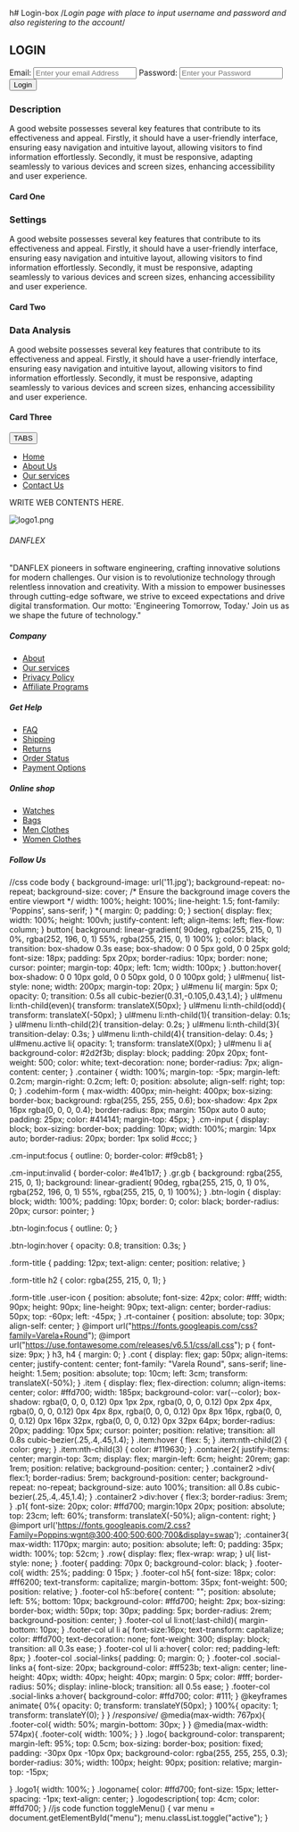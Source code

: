 h# Login-box
/*Login page with place to input username and password and also registering to the account*/
<!DOCTYPE html>
<html lang="en">
<head>
  <meta charset="UTF-8">
  <meta http-equiv="X-UA-Compatible" content="IE=edge">
  <meta name="viewport" content="width=device-width, initial-scale=1">
  <title>DanFlex</title>
    <link rel="stylesheet" href="2.css">
    <link rel="stylesheet" href="https://cdnjs.cloudflare.com/ajax/libs/font-awesome/6.5.2/css/all.min.css" integrity="sha512-SnH5WK+bZxgPHs44uWIX+LLJAJ9/2PkPKZ5QiAj6Ta86w+fsb2TkcmfRyVX3pBnMFcV7oQPJkl9QevSCWr3W6A==" crossorigin="anonymous" referrerpolicy="no-referrer" />
    <script src="2.js"></script>
</head>
<body>
 <div class="container">
  <section>
    <div class="rt-container">
      <div class="col-rt">
        <div class="script-content">
          <form class="codehim-form">
            <div class="form-title">
              <div class="user-icon gr gb">
                <i class="fa fa-user"></i> 
              </div>  
              <h2>LOGIN</h2>
            </div>
            <label for="email"><i class="fa fa-envelope"></i> Email:</label>
            <input type="email" id="email" class="cm-input" placeholder="Enter your email Address">
            <label for="pass"><i class="fa fa-lock"></i> Password:</label> <!-- Corrected closing tag -->
            <input id="pass" type="password" class="cm-input" placeholder="Enter your Password">
            <button type="submit" class="btn-login gr gb">Login</button>
          </form> 
        </div>
      </div> 
    </div>
  </section>
</div>
  <div class="cont">
  <section>
    <div class="item">
      <div class="layer">
        <h3>Description</h3>
        <p>
          A good website possesses several key features that contribute to its effectiveness and appeal. Firstly, it should have a user-friendly interface, ensuring easy navigation and intuitive layout, allowing visitors to find information effortlessly. Secondly, it must be responsive, adapting seamlessly to various devices and screen sizes, enhancing accessibility and user experience.
        </p>
        <span><i class="fas fa-lightbulb"></i></span>
      </div>
      <h4>Card One</h4>
    </div>
    <div class="item">
      <div class="layer">
        <h3>Settings</h3>
        <p>
          A good website possesses several key features that contribute to its effectiveness and appeal. Firstly, it should have a user-friendly interface, ensuring easy navigation and intuitive layout, allowing visitors to find information effortlessly. Secondly, it must be responsive, adapting seamlessly to various devices and screen sizes, enhancing accessibility and user experience.
        </p>
        <span><i class="fas fa-cogs"></i></span>
      </div>
      <h4>Card Two</h4>
    </div>
    <div class="item">
      <div class="layer">
        <h3>Data Analysis</h3>
        <p>
          A good website possesses several key features that contribute to its effectiveness and appeal. Firstly, it should have a user-friendly interface, ensuring easy navigation and intuitive layout, allowing visitors to find information effortlessly. Secondly, it must be responsive, adapting seamlessly to various devices and screen sizes, enhancing accessibility and user experience.
        </p>
        <span><i class="fas fa-arrow-up-right"></i></span>
      </div>
      <h4>Card Three</h4>
    </div>
  </section>
</div>
   <div>
  <section>
     <div class="container">
     <button onclick="toggleMenu()">TABS</button>
     <ul id="menu">
        <li><a href="">Home</a></li>
        <li><a href="">About Us</a></li>
        <li><a href="">Our services</a></li>
        <li><a href="">Contact Us</a></li>
     </ul>
     <section>
     <div class="container2">
      <div style="background-image:url('1.jpg');"></div>
      <div style="background-image:url('2.jpg');"></div>
      <div style="background-image:url('3.jpg');"></div>
      <div style="background-image:url('4.jpg');"></div>
      <div style="background-image:url('5.jpg');"></div>
      <div style="background-image:url('6.jpg');"></div>
      <div style="background-image:url('7.jpg');"></div>
  </div>
  </section>
   </div>
     <div class="image3">
        <p class="p1">
          WRITE WEB CONTENTS HERE.
        </p>
     </div>
     <div class="logo">
        <img src="logo1.png" alt="logo1.png" class="logo1">
        <h6 class="logoname">DANFLEX</h6>
        <p class="logodescription">"DANFLEX pioneers in software engineering, crafting innovative solutions for modern challenges. 
        Our vision is to revolutionize technology through relentless innovation and creativity. 
        With a mission to empower businesses through cutting-edge software, we strive to exceed expectations and drive digital transformation.
        Our motto: 'Engineering Tomorrow, Today.' 
        Join us as we shape the future of technology."</p>
     </div>
     <footer class="footer">
        <div class="container3">
           <div class="row">
             <div class="footer-col">
                 <h5>Company</h5>
                 <ul>
                    <li><a href="#">About</a></li>
                    <li><a href="#">Our services</a></li>
                    <li><a href="#">Privacy Policy</a></li>
                    <li><a href="#">Affiliate Programs</a></li>
                 </ul>
              </div>
               <div class="footer-col">
                 <h5>Get Help</h5>
                 <ul>
                    <li><a href="#">FAQ</a></li>
                    <li><a href="#">Shipping</a></li>
                    <li><a href="#">Returns</a></li>
                    <li><a href="#">Order Status</a></li>
                    <li><a href="#">Payment Options</a></li>
                 </ul>
              </div>
               <div class="footer-col">
                 <h5>Online shop</h5>
                 <ul>
                    <li><a href="#">Watches</a></li>
                    <li><a href="#">Bags</a></li>
                    <li><a href="#">Men Clothes</a></li>
                    <li><a href="#">Women Clothes</a></li>
                 </ul>
              </div>
               <div class="footer-col">
                 <h5>Follow Us</h5>
                 <div class="social-links">
                    <a href="#"><i class="fab fa-facebook"></i></a>
                    <a href="#"><i class="fab fa-twitter"></i></a>
                    <a href="#"><i class="fab fa-instagram"></i></a>
                    <a href="#"><i class="fab fa-youtube"></i></a>
                 </div>
              </div>
           </div>
           </div>
           </div>
           </div>
           </div>
        </div>
     </footer>
</body>
</html>
//css code 
body {
   background-image: url('11.jpg');
   background-repeat: no-repeat;
   background-size: cover; /* Ensure the background image covers the entire viewport */
   width: 100%;
   height: 100%;
   line-height: 1.5;
   font-family: 'Poppins', sans-serif;
}
*{
   margin: 0;
   padding: 0;
}
section{
   display: flex;
   width: 100%;
   height: 100vh;
   justify-content: left;
   align-items: left;
   flex-flow: column;
}
button{
   background: linear-gradient(
    90deg,
    rgba(255, 215, 0, 1) 0%,
    rgba(252, 196, 0, 1) 55%,
    rgba(255, 215, 0, 1) 100%
);
   color: black;
   transition: box-shadow 0.3s ease;
   box-shadow: 0 0 5px gold, 0 0 25px gold;
   font-size: 18px;
   padding: 5px 20px;
   border-radius: 10px;
   border: none;
   cursor: pointer;
   margin-top: 40px;
   left: 1cm;
   width: 100px;
}
.button:hover{
    box-shadow: 0 0 10px gold, 0 0 50px gold, 0 0 100px gold;
}
ul#menu{
   list-style: none;
   width: 200px;
   margin-top: 20px;
}
ul#menu li{
   margin: 5px 0;
   opacity: 0;
   transition: 0.5s all cubic-bezier(0.31,-0.105,0.43,1.4);
}
ul#menu li:nth-child(even){
   transform: translateX(50px);
}
ul#menu li:nth-child(odd){
   transform: translateX(-50px);
}
ul#menu li:nth-child(1){
   transition-delay: 0.1s;
}
ul#menu li:nth-child(2){
   transition-delay: 0.2s;
}
ul#menu li:nth-child(3){
   transition-delay: 0.3s;
}
ul#menu li:nth-child(4){
   transition-delay: 0.4s;
}
ul#menu.active li{
   opacity: 1;
   transform: translateX(0px);
}
ul#menu li a{
   background-color: #2d2f3b;
   display: block;
   padding: 20px 20px;
   font-weight: 500;
   color: white;
   text-decoration: none;
   border-radius: 7px;
   align-content: center;
}
.container {
  width: 100%;
  margin-top: -5px;
  margin-left: 0.2cm;
  margin-right: 0.2cm;
  left: 0;
  position: absolute;
  align-self: right;
  top: 0;
}
.codehim-form {
  max-width: 400px;
  min-height: 400px;
  box-sizing: border-box;
  background: rgba(255, 255, 255, 0.6);
  box-shadow: 4px 2px 16px rgba(0, 0, 0, 0.4);
  border-radius: 8px;
  margin: 150px auto 0 auto;
  padding: 25px;
  color: #414141;
  margin-top: 45px;
}
.cm-input {
  display: block;
  box-sizing: border-box;
  padding: 10px;
  width: 100%;
  margin: 14px auto;
  border-radius: 20px;
  border: 1px solid #ccc;
}

.cm-input:focus {
  outline: 0;
  border-color: #f9cb81;
}

.cm-input:invalid {
  border-color: #e41b17;
}
.gr.gb {
  background: rgba(255, 215, 0, 1);
  background: linear-gradient(
    90deg,
    rgba(255, 215, 0, 1) 0%,
    rgba(252, 196, 0, 1) 55%,
    rgba(255, 215, 0, 1) 100%);
}
.btn-login {
  display: block;
  width: 100%;
  padding: 10px;
  border: 0;
  color: black;
  border-radius: 20px;
  cursor: pointer;
}

.btn-login:focus {
  outline: 0;
}

.btn-login:hover {
  opacity: 0.8;
  transition: 0.3s;
}

.form-title {
  padding: 12px;
  text-align: center;
  position: relative;
}

.form-title h2 {
  color: rgba(255, 215, 0, 1);
}

.form-title .user-icon {
  position: absolute;
  font-size: 42px;
  color: #fff;
  width: 90px;
  height: 90px;
  line-height: 90px;
  text-align: center;
  border-radius: 50px;
  top: -60px;
  left: -45px;
}
.rt-container {
  position: absolute;
  top: 30px;
  align-self: center;
}
@import url("https://fonts.googleapis.com/css?family=Varela+Round");
@import url("https://use.fontawesome.com/releases/v6.5.1/css/all.css");
p {
  font-size: 9px;
}
h3, h4 {
  margin: 0;
}
.cont {
  display: flex;
  gap: 50px;
  align-items: center;
  justify-content: center;
  font-family: "Varela Round", sans-serif;
  line-height: 1.5em;
  position: absolute;
  top: 10cm;
  left: 3cm;
  transform: translateX(-50%);
}
.item {
  display: flex; 
  flex-direction: column; 
  align-items: center;
  color: #ffd700;
  width: 185px;
  background-color: var(--color);
  box-shadow: rgba(0, 0, 0, 0.12) 0px 1px 2px, rgba(0, 0, 0, 0.12) 0px 2px 4px, rgba(0, 0, 0, 0.12) 0px 4px 8px, rgba(0, 0, 0, 0.12) 0px 8px 16px, rgba(0, 0, 0, 0.12) 0px 16px 32px, rgba(0, 0, 0, 0.12) 0px 32px 64px;
  border-radius: 20px;
  padding: 10px 5px;
  cursor: pointer;
  position: relative;
  transition: all 0.8s cubic-bezier(.25,.4,.45,1.4); 
}
.item:hover {
  flex: 5;
}
.item:nth-child(2) {
  color: grey;
}
.item:nth-child(3) {
  color: #119630;
}
.container2{
  justify-items: center;
  margin-top: 3cm;
  display: flex;
  margin-left: 6cm;
  height: 20rem;
  gap: 1rem;
  position: relative;
  background-position: center;
}
.container2 >div{
  flex:1;
  border-radius: 5rem;
  background-position: center;
  background-repeat: no-repeat;
  background-size: auto 100%;
  transition: all 0.8s cubic-bezier(.25,.4,.45,1.4);
}
.container2 >div:hover {
  flex:3;
  border-radius: 3rem;
}
.p1{
   font-size: 20px;
   color: #ffd700;
   margin:10px 20px;
   position: absolute;
  top: 23cm;
  left: 60%;
  transform: translateX(-50%);
  align-content: right;
}
@import url('https://fonts.googleapis.com/2.css?Family=Poppins:wgnt@300;400;500;600;700&display=swap');
.container3{
    max-width: 1170px;
    margin: auto;
    position: absolute;
    left: 0;
    padding: 35px;
    width: 100%;
    top: 52cm;
}
.row{
   display: flex;
   flex-wrap: wrap;
}
ul{
   list-style: none;
}
.footer{
   padding: 70px 0;
   background-color: black;
}
.footer-col{
   width: 25%;
   padding: 0 15px;
}
.footer-col h5{
   font-size: 18px;
   color: #ff6200;
   text-transform: capitalize;
   margin-bottom: 35px;
   font-weight: 500;
   position: relative;
}
.footer-col h5::before{
   content: "";
   position: absolute;
   left: 5%;
   bottom: 10px;
   background-color: #ffd700;
   height: 2px;
   box-sizing: border-box;
   width: 50px;
   top: 30px;
   padding: 5px;
   border-radius: 2rem;
   background-position: center;
}
.footer-col ul li:not(:last-child){
   margin-bottom: 10px;
}
.footer-col ul li a{
   font-size:16px;
   text-transform: capitalize;
   color: #ffd700;
   text-decoration: none;
   font-weight: 300;
   display: block;
   transition: all 0.3s ease;
}
.footer-col ul li a:hover{
   color: red;
   padding-left: 8px;
}
.footer-col .social-links{
   padding: 0;
   margin: 0;
}
.footer-col .social-links a{
   font-size: 20px;
   background-color: #ff523b;
   text-align: center;
   line-height: 40px;
   width: 40px;
   height: 40px;
   margin: 0 5px;
   color: #fff;
   border-radius: 50%;
   display: inline-block;
   transition: all 0.5s ease;
}
.footer-col .social-links a:hover{
   background-color: #ffd700;
   color: #111;
}
@keyframes animate{
   0%{
       opacity: 0;
       transform: translateY(50px);
   }
   100%{
       opacity: 1;
       transform: translateY(0);
   }
}
/*responsive*/
@media(max-width: 767px){
   .footer-col{
       width: 50%;
       margin-bottom: 30px;
   }
}
@media(max-width: 574px){
   .footer-col{
       width: 100%;
   }
}
.logo{
   background-color: transparent;
   margin-left: 95%;
   top: 0.5cm;
   box-sizing: border-box;
   position: fixed;
   padding: -30px 0px -10px 0px;
   background-color: rgba(255, 255, 255, 0.3);
    border-radius: 30%;
    width: 100px;
    height: 90px;
    position: relative;
    margin-top: -15px;
   
}
.logo1{
   width: 100%;
}
.logoname{
   color: #ffd700;
   font-size: 15px;
   letter-spacing: -1px;
   text-align: center;
}
.logodescription{
   top: 4cm;
   color: #ffd700;
}
//js code
function toggleMenu() {
    var menu = document.getElementById("menu");
    menu.classList.toggle("active");
}
